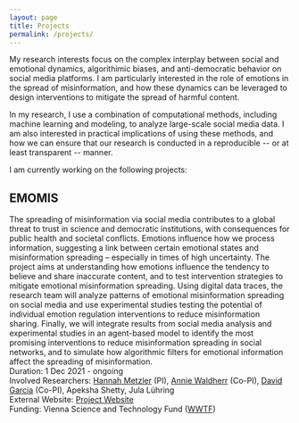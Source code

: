 ```yaml
---
layout: page
title: Projects
permalink: /projects/
---
```


My research interests focus on the complex interplay between social and emotional dynamics, algorithimic biases, and anti-democratic behavior on social media platforms. I am particularly interested in the role of emotions in the spread of misinformation, and how these dynamics can be leveraged to design interventions to mitigate the spread of harmful content. 

In my research, I use a combination of computational methods, including machine learning and modeling, to analyze large-scale social media data. I am also interested in practical implications of using these methods, and how we can ensure that our research is conducted in a reproducible -- or at least transparent -- manner.


I am currently working on the following projects:

## EMOMIS
The spreading of misinformation via social media contributes to a global threat to trust in science and democratic institutions, with consequences for public health and societal conflicts. Emotions influence how we process information, suggesting a link between certain emotional states and misinformation spreading – especially in times of high uncertainty. The project aims at understanding how emotions influence the tendency to believe and share inaccurate content, and to test intervention strategies to mitigate emotional misinformation spreading. Using digital data traces, the research team will analyze patterns of emotional misinformation spreading on social media and use experimental studies testing the potential of individual emotion regulation interventions to reduce misinformation sharing. Finally, we will integrate results from social media analysis and experimental studies in an agent-based model to identify the most promising interventions to reduce misinformation spreading in social networks, and to simulate how algorithmic filters for emotional information affect the spreading of misinformation.<br>
Duration: 1 Dec 2021 - ongoing<br>
Involved Researchers: [Hannah Metzler](https://hannahmetzler.eu/) (PI), [Annie Waldherr](https://compcommlab.univie.ac.at/team/annie-waldherr/) (Co-PI), [David Garcia](https://www.uni-konstanz.de/centre-for-human-data-society/people/prof-david-garcia/) (Co-PI), Apeksha Shetty, Jula Lühring<br>
External Website: [Project Website](https://hannahmetzler.eu/emomis/)<br>
Funding: Vienna Science and Technology Fund ([WWTF](https://wwtf.at/funding/programmes/ict/#ICT20))